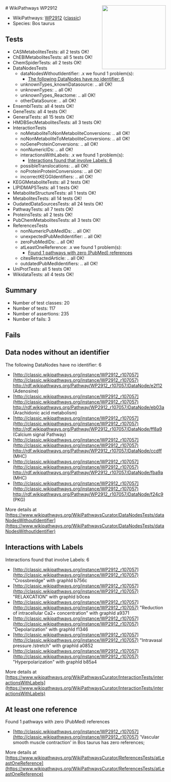 <img style="float: right; width: 200px" src="https://upload.wikimedia.org/wikipedia/commons/thumb/8/83/Wplogo_with_text_500.png/640px-Wplogo_with_text_500.png" />
# WikiPathways WP2912

* WikiPathways: [WP2912](https://wikipathways.org/pathways/WP2912) ([classic](https://classic.wikipathways.org/instance/WP2912))
* Species: Bos taurus
## Tests
* CASMetabolitesTests: all 2 tests OK!
* ChEBIMetabolitesTests: all 5 tests OK!
* ChemSpiderTests: all 2 tests OK!
* DataNodesTests
    * dataNodesWithoutIdentifier: .x we found 1 problem(s):
        * [The following DataNodes have no identifier: 6](#d2d32fa5)
    * unknownTypes_knownDatasource: .. all OK!
    * unknownTypes: .. all OK!
    * unknownTypes_Reactome: .. all OK!
    * otherDataSource: .. all OK!
* EnsemblTests: all 4 tests OK!
* GeneTests: all 4 tests OK!
* GeneralTests: all 15 tests OK!
* HMDBSecMetabolitesTests: all 3 tests OK!
* InteractionTests
    * noMetaboliteToNonMetaboliteConversions: .. all OK!
    * noNonMetaboliteToMetaboliteConversions: .. all OK!
    * noGeneProteinConversions: .. all OK!
    * nonNumericIDs: .. all OK!
    * interactionsWithLabels: .x we found 1 problem(s):
        * [Interactions found that involve Labels: 6](#630d267d)
    * possibleTranslocations: .. all OK!
    * noProteinProteinConversions: .. all OK!
    * incorrectKEGGIdentifiers: .. all OK!
* KEGGMetaboliteTests: all 2 tests OK!
* LIPIDMAPSTests: all 1 tests OK!
* MetaboliteStructureTests: all 1 tests OK!
* MetabolitesTests: all 14 tests OK!
* OudatedDataSourcesTests: all 24 tests OK!
* PathwayTests: all 7 tests OK!
* ProteinsTests: all 2 tests OK!
* PubChemMetabolitesTests: all 3 tests OK!
* ReferencesTests
    * nonNumericPubMedIDs: .. all OK!
    * unexpectedPubMedIdentifier: .. all OK!
    * zeroPubMedIDs: .. all OK!
    * atLeastOneReference: .x we found 1 problem(s):
        * [Found 1 pathways with zero (PubMed) references](#d0a459f0)
    * citesRetractedArticle: .. all OK!
    * outdatedPubMedIdentifiers: .. all OK!
* UniProtTests: all 5 tests OK!
* WikidataTests: all 4 tests OK!


## Summary

* Number of test classes: 20
* Number of tests: 117
* Number of assertions: 235
* Number of fails: 3

## Fails

<a name="d2d32fa5" />

## Data nodes without an identifier

The following DataNodes have no identifier: 6

* [http://classic.wikipathways.org/instance/WP2912_r107057](http://classic.wikipathways.org/instance/WP2912_r107057) http://rdf.wikipathways.org/Pathway/WP2912_r107057/DataNode/e2f12 (Adenosine)
* [http://classic.wikipathways.org/instance/WP2912_r107057](http://classic.wikipathways.org/instance/WP2912_r107057) http://rdf.wikipathways.org/Pathway/WP2912_r107057/DataNode/eb03a (Arachidonic acid metabolism)
* [http://classic.wikipathways.org/instance/WP2912_r107057](http://classic.wikipathways.org/instance/WP2912_r107057) http://rdf.wikipathways.org/Pathway/WP2912_r107057/DataNode/ff8a9 (Calcium signal Pathway)
* [http://classic.wikipathways.org/instance/WP2912_r107057](http://classic.wikipathways.org/instance/WP2912_r107057) http://rdf.wikipathways.org/Pathway/WP2912_r107057/DataNode/ccdff (MHC)
* [http://classic.wikipathways.org/instance/WP2912_r107057](http://classic.wikipathways.org/instance/WP2912_r107057) http://rdf.wikipathways.org/Pathway/WP2912_r107057/DataNode/fba9a (MHC)
* [http://classic.wikipathways.org/instance/WP2912_r107057](http://classic.wikipathways.org/instance/WP2912_r107057) http://rdf.wikipathways.org/Pathway/WP2912_r107057/DataNode/f24c9 (PKG)


More details at [https://www.wikipathways.org/WikiPathwaysCurator/DataNodesTests/dataNodesWithoutIdentifier](https://www.wikipathways.org/WikiPathwaysCurator/DataNodesTests/dataNodesWithoutIdentifier)

<a name="630d267d" />

## Interactions with Labels

Interactions found that involve Labels: 6

* [http://classic.wikipathways.org/instance/WP2912_r107057](http://classic.wikipathways.org/instance/WP2912_r107057) "Crossbreidge" with graphId b756c
* [http://classic.wikipathways.org/instance/WP2912_r107057](http://classic.wikipathways.org/instance/WP2912_r107057) "RELAXCATION" with graphId b0cea
* [http://classic.wikipathways.org/instance/WP2912_r107057](http://classic.wikipathways.org/instance/WP2912_r107057) "Reduction of intracellular
 Ca2+ concentration" with graphId a9371
* [http://classic.wikipathways.org/instance/WP2912_r107057](http://classic.wikipathways.org/instance/WP2912_r107057) "Depolarization" with graphId f1346
* [http://classic.wikipathways.org/instance/WP2912_r107057](http://classic.wikipathways.org/instance/WP2912_r107057) "Intravasal pressure
/stretch" with graphId a0852
* [http://classic.wikipathways.org/instance/WP2912_r107057](http://classic.wikipathways.org/instance/WP2912_r107057) "Hyperpolarization" with graphId b85a4


More details at [https://www.wikipathways.org/WikiPathwaysCurator/InteractionTests/interactionsWithLabels](https://www.wikipathways.org/WikiPathwaysCurator/InteractionTests/interactionsWithLabels)

<a name="d0a459f0" />

## At least one reference

Found 1 pathways with zero (PubMed) references

* [http://classic.wikipathways.org/instance/WP2912_r107057](http://classic.wikipathways.org/instance/WP2912_r107057) 'Vascular smooth muscle contraction' in Bos taurus has zero references; 


More details at [https://www.wikipathways.org/WikiPathwaysCurator/ReferencesTests/atLeastOneReference](https://www.wikipathways.org/WikiPathwaysCurator/ReferencesTests/atLeastOneReference)

